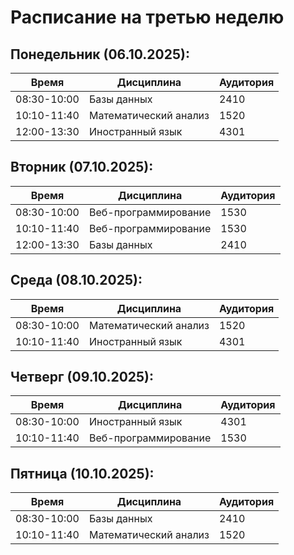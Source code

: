 # Расписание на третью неделю

## Понедельник (06.10.2025):

| Время       | Дисциплина            | Аудитория |
| ----------- | --------------------- | --------- |
| 08:30-10:00 | Базы данных           | 2410      |
| 10:10-11:40 | Математический анализ | 1520      |
| 12:00-13:30 | Иностранный язык      | 4301      |

## Вторник (07.10.2025):

| Время       | Дисциплина           | Аудитория |
| ----------- | -------------------- | --------- |
| 08:30-10:00 | Веб-программирование | 1530      |
| 10:10-11:40 | Веб-программирование | 1530      |
| 12:00-13:30 | Базы данных          | 2410      |

## Среда (08.10.2025):

| Время       | Дисциплина            | Аудитория |
| ----------- | --------------------- | --------- |
| 08:30-10:00 | Математический анализ | 1520      |
| 10:10-11:40 | Иностранный язык      | 4301      |

## Четверг (09.10.2025):

| Время       | Дисциплина           | Аудитория |
| ----------- | -------------------- | --------- |
| 08:30-10:00 | Иностранный язык     | 4301      |
| 10:10-11:40 | Веб-программирование | 1530      |

## Пятница (10.10.2025):

| Время       | Дисциплина            | Аудитория |
| ----------- | --------------------- | --------- |
| 08:30-10:00 | Базы данных           | 2410      |
| 10:10-11:40 | Математический анализ | 1520      |